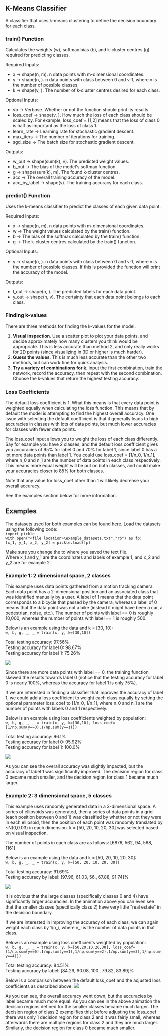 ## K-Means Classifier
A classifier that uses k-means clustering to define the decision boundary for each class.

### train() Function
Calculates the weights (w), softmax bias (b), and k-cluster centres (g) required for predicting classes.

Required Inputs: <br>
* x -> shape(n, m). n data points with m-dimensional coordinates.
* y -> shape(n, ). n data points with class between 0 and v-1, where v is the number of possible classes.
* k -> shape(v, ). The number of k-cluster centres desired for each class.

Optional Inputs:<br>
* vb -> Verbose. Whether or not the function should print its results<br>
* loss_coef ->  shape(v, ). How much the loss of each class should be scaled by. For example, loss_coef = [1,2] means that the loss of class 0 is half as important as the loss of class 1.<br>
* learn_rate -> Learning rate for stochastic gradient descent.<br>
* max_iters -> The number of iterations for training.<br>
* sgd_size -> The batch size for stochastic gradient descent.<br>

Outputs:<br>
* w_out -> shape(sum(k), v). The predicted weight values.<br>
* b_out -> The bias of the model's softmax function.<br>
* g -> shape(sum(k), m). The found k-cluster centres.<br>
* acc -> The overall training accuracy of the model.<br>
* acc_by_label -> shape(v). The training accuracy for each class.<br>

### predict() Function
Uses the k-means classifier to predict the classes of each given data point. 

Required Inputs: <br>
* x -> shape(n, m). n data points with m-dimensional coordinates.<br>
* w -> The weight values calculated by the train() function.<br>
* b -> The bias of the softmax calculated by the train() function.<br>
* g -> The k-cluster centres calculated by the train() function.<br>
        
Optional Inputs:<br>
* y -> shape(n, ). n data points with class between 0 and v-1, where v is the number of possible classes. If this is provided the function will print the accuracy of the model.<br>

Outputs:<br>
* l_out -> shape(n, ). The predicted labels for each data point.<br>
* y_out -> shape(n, v). The certainty that each data point belongs to each class.<br>

### Finding k-values
There are three methods for finding the k-values for the model. <br>
1) **Visual inspection**. Use a scatter plot to plot your data points, and decide approximately how many clusters you think would be appropriate. This is less accurate than method 2, and only really works for 2D points (since visualizing in 3D or higher is much harder).<br>
2) **Guess the values**. This is much less accurate than the other two methods, but can work fine for quick analysis.<br>
3) **Try a variety of combinations for k**. Input the first combination, train the network, record the accuracy, then repeat with the second combination. Choose the k-values that return the highest testing accuracy. 

### Loss Coefficients
The default loss coefficient is 1. What this means is that every data point is weighted equally when calculating the loss function. This means that by default the model is attempting to find the highest overall accuracy. One issue with selecting the default coefficient is that it generally leads to high accuracies in classes with lots of data points, but much lower accuracies for classes with fewer data points. 

The loss_coef input allows you to weight the loss of each class differently. Say for example you have 2 classes, and the default loss coefficient gives you accuracies of 95% for label 0 and 70% for label 1, since label 0 has a lot more data points than label 1. You could use loss_coef = [1/n_0, 1/n_1], where n_0 and n_1 are the number of data points in each class respectively. This means more equal weight will be put on both classes, and could make your accuracies closer to 85% for both classes. 

Note that any value for loss_coef other than 1 will likely decrease your overall accuracy. 

See the examples section below for more information.
   
## Examples
The datasets used for both examples can be found [here](example_datasets.txt). Load the datasets using the following code:<br>
```import pickle```<br>
```with open("<file location>\example_datasets.txt","rb") as fp:```<br>
        ```[x_1, y_1, x_2, y_2] = pickle.load(fp)```<br>
        
Make sure you change the <file location> to where you saved the text file. <br>
Where x_1 and y_1 are the coordinates and labels of example 1, and x_2 and y_2 are for example 2. 

### Example 1: 2 dimensional space, 2 classes
This example uses data points gathered from a motion tracking camera. Each data point has a 2-dimensional position and an associated class that was identified manually by a user. A label of 1 means that the data point corresponds to a bicycle that passed by the camera, whereas a label of 0 means that the data point was not a bike (instead it might have been a car, a pedestrian, noise, etc.). The number of points with label == 0 is roughly 10,000, whereas the number of points with label == 1 is roughly 500.

Below is an example using the data and k = [30, 10]:<br>
```w, b, g, _, _ = train(x, y, k=[30,10])```<br>

Total testing accuracy: 97.56% <br>
Testing accuracy for label 0: 98.67% <br>
Testing accuracy for label 1: 75.26% <br>

<img src="images/example_0.png?raw=true"/>

Since there are more data points with label == 0, the training function skewed the results towards label 0 (notice that the testing accuracy for label 0 is nearly 100%, whereas the accuracy for label 1 is only 75%). 

If we are interested in finding a classifier that improves the accuracy of label 1, we could add a loss coefficient to weight each class equally by setting the optional parameter loss_coef to [1/n_0, 1/n_1], where n_0 and n_1 are the number of points with labels 0 and 1 respectively. 

Below is an example using loss coefficients weighted by population:<br>
```w, b, g, _, _ = train(x, y, k=[30,10], loss_coef=[1/np.sum(y==0),1/np.sum(y==1)])```<br>

Total testing accuracy: 96.1%<br>
Testing accuracy for label 0: 95.92%<br>
Testing accuracy for label 1: 100.0%<br>

<img src="images/example_1.png?raw=true"/>

As you can see the overall accuracy was slightly impacted, but the accuracy of label 1 was significantly improved. The decision region for class 0 became much smaller, and the decision region for class 1 became much larger.

### Example 2: 3 dimensional space, 5 classes
This example uses randomly generated data in a 3-dimensional space. A series of ellipsoids was generated, then a series of data points in a grid (each position between 0 and 1) was classified by whether or not they were in each ellipsoid, then the position of each point was randomly translated by ~N(0,0.03) in each dimension. k = [50, 20, 10, 20, 30] was selected based on visual inspection. 

The number of points in each class are as follows: [6876, 562, 94, 568, 1161]<br>

Below is an example using the data and k = [50, 20, 10, 20, 30]:<br>
```w, b, g, _, _ = train(x, y, k=[50, 20, 10, 20, 30])```<br>

Total testing accuracy: 91.69%<br>
Testing accuracy by label: [97.96, 61.03, 56., 67.88, 91.74]%<br>

<img src="images/example_2.gif?raw=true"/>

It is obvious that the large classes (specifically classes 0 and 4) have significantly larger accuracies. In the animation above you can even see that the smaller classes (specifically class 2) have very little "real estate" in the decision boundary. 

If we are interested in improving the accuracy of each class, we can again weight each class by 1/n_i, where n_i is the number of data points in that class. 

Below is an example using loss coefficients weighted by population:<br>
```w, b, g, _, _ = train(x, y, k=[50,20,10,20,30], loss_coef=[1/np.sum(y==0),1/np.sum(y==1),1/np.sum(y==2),1/np.sum(y==3),1/np.sum(y==4)])```<br>

Total testing accuracy: 84.51%<br>
Testing accuracy by label: [84.29, 90.08, 100., 79.82, 83.89]%<br>

Below is a comparison between the default loss_coef and the adjusted loss coefficients as described above:
<img src="images/example_3.gif?raw=true"/>

As you can see, the overall accuracy went down, but the accuracies by label became much more equal. As you can see in the above animation the decision regions defined for the smaller classes became much larger. The decision region of class 2 exemplifies this: before adjusting the loss_coef there was only 1 decision region for class 2 and it was fairly small, whereas afterwards there are multiple regions for class 2 and they are much larger. Similarly, the decision region for class 0 became much smaller. 

